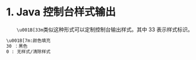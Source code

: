 # 1. Java 控制台样式输出

&emsp;&emsp;`\u001B[33m`类似这种形式可以定制控制台输出样式。其中 33 表示样式标识。

```txt
\u001B[7m:颜色填充
30 ：黑色
0 : 无样式/清除样式
```
